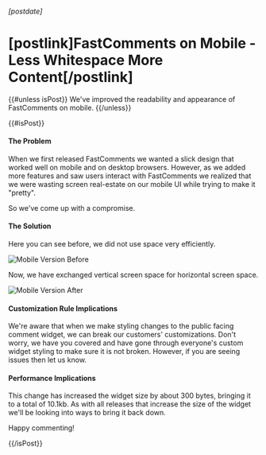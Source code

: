 ###### [postdate]
# [postlink]FastComments on Mobile - Less Whitespace More Content[/postlink]

{{#unless isPost}}
We've improved the readability and appearance of FastComments on mobile.
{{/unless}}

{{#isPost}}
#### The Problem

When we first released FastComments we wanted a slick design that worked well on mobile and on desktop browsers. However, as we added more features and saw users interact
with FastComments we realized that we were wasting screen real-estate on our mobile UI while trying to make it "pretty".

So we've come up with a compromise.

#### The Solution

Here you can see before, we did not use space very efficiently.

<div class="text-center">
    <img 
        src="images/mobile-v1.png"
        alt="Mobile Version Before"
        title="Mobile Version Before"
        class='lozad' />
</div>

Now, we have exchanged vertical screen space for horizontal screen space.

<div class="text-center">
    <img 
        src="images/mobile-v2.png"
        alt="Mobile Version After"
        title="Mobile Version After"
        class='lozad' />
</div>

    
#### Customization Rule Implications

We're aware that when we make styling changes to the public facing comment widget, we can break our customers' customizations. Don't worry, we have you covered and have
gone through everyone's custom widget styling to make sure it is not broken. However, if you are seeing issues then let us know.

#### Performance Implications

This change has increased the widget size by about 300 bytes, bringing it to a total of 10.1kb. As with all releases that increase the size of the widget we'll be looking
into ways to bring it back down.

Happy commenting!

{{/isPost}}
